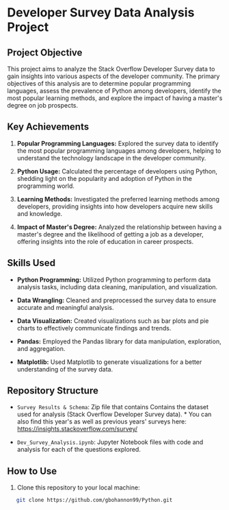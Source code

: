 # Developer Survey Data Analysis Project

## Project Objective

This project aims to analyze the Stack Overflow Developer Survey data to gain insights into various aspects of the developer community. The primary objectives of this analysis are to determine popular programming languages, assess the prevalence of Python among developers, identify the most popular learning methods, and explore the impact of having a master's degree on job prospects.

## Key Achievements

1. **Popular Programming Languages:** Explored the survey data to identify the most popular programming languages among developers, helping to understand the technology landscape in the developer community.

2. **Python Usage:** Calculated the percentage of developers using Python, shedding light on the popularity and adoption of Python in the programming world.

3. **Learning Methods:** Investigated the preferred learning methods among developers, providing insights into how developers acquire new skills and knowledge.

4. **Impact of Master's Degree:** Analyzed the relationship between having a master's degree and the likelihood of getting a job as a developer, offering insights into the role of education in career prospects.

## Skills Used

- **Python Programming:** Utilized Python programming to perform data analysis tasks, including data cleaning, manipulation, and visualization.

- **Data Wrangling:** Cleaned and preprocessed the survey data to ensure accurate and meaningful analysis.

- **Data Visualization:** Created visualizations such as bar plots and pie charts to effectively communicate findings and trends.

- **Pandas:** Employed the Pandas library for data manipulation, exploration, and aggregation.

- **Matplotlib:** Used Matplotlib to generate visualizations for a better understanding of the survey data.

## Repository Structure

- `Survey Results & Schema`: Zip file that contains Contains the dataset used for analysis (Stack Overflow Developer Survey data).
        * You can also find this year's as well as previous years' surveys here: https://insights.stackoverflow.com/survey/

- `Dev_Survey_Analysis.ipynb`: Jupyter Notebook files with code and analysis for each of the questions explored.

## How to Use

1. Clone this repository to your local machine:
```sh
   git clone https://github.com/gbohannon99/Python.git

